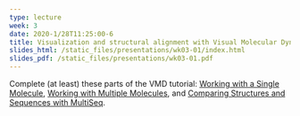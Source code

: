 ```yaml
---
type: lecture
week: 3
date: 2020-1/28T11:25:00-6
title: Visualization and structural alignment with Visual Molecular Dynamics (VMD).
slides_html: /static_files/presentations/wk03-01/index.html
slides_pdf: /static_files/presentations/wk03-01.pdf
---
```

Complete (at least) these parts of the VMD tutorial:
[Working with a Single Molecule](http://www.ks.uiuc.edu/Training/Tutorials/vmd/tutorial-html/node2.html),
[Working with Multiple Molecules](http://www.ks.uiuc.edu/Training/Tutorials/vmd/tutorial-html/node6.html), and
[Comparing Structures and Sequences with MultiSeq](http://www.ks.uiuc.edu/Training/Tutorials/vmd/tutorial-html/node7.html).
